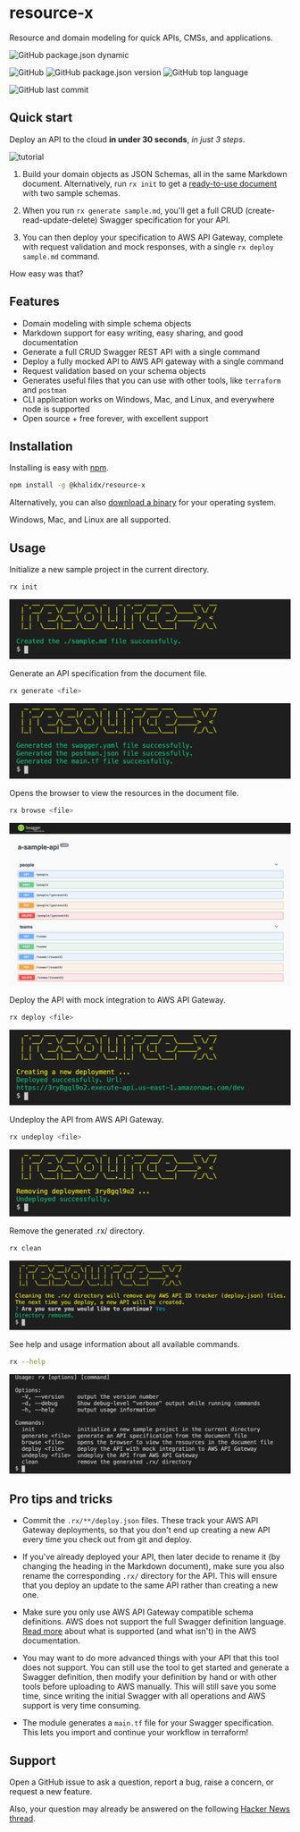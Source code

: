# resource-x

Resource and domain modeling for quick APIs, CMSs, and applications.

![GitHub package.json dynamic](https://img.shields.io/github/package-json/keywords/khalidx/resource-x.svg?style=flat-square)

![GitHub](https://img.shields.io/github/license/khalidx/resource-x.svg?style=flat-square)
![GitHub package.json version](https://img.shields.io/github/package-json/v/khalidx/resource-x.svg?style=flat-square)
![GitHub top language](https://img.shields.io/github/languages/top/khalidx/resource-x.svg?style=flat-square)

![GitHub last commit](https://img.shields.io/github/last-commit/khalidx/resource-x.svg?style=flat-square)

## Quick start

Deploy an API to the cloud **in under 30 seconds**, *in just 3 steps*.

![tutorial](./tutorial.gif)

1) Build your domain objects as JSON Schemas, all in the same Markdown document. Alternatively, run `rx init` to get a [ready-to-use document](./sample.md) with two sample schemas.
   
2) When you run `rx generate sample.md`, you'll get a full CRUD (create-read-update-delete) Swagger specification for your API.

3) You can then deploy your specification to AWS API Gateway, complete with request validation and mock responses, with a single `rx deploy sample.md` command.

How easy was that?

## Features

- Domain modeling with simple schema objects
- Markdown support for easy writing, easy sharing, and good documentation
- Generate a full CRUD Swagger REST API with a single command
- Deploy a fully mocked API to AWS API gateway with a single command
- Request validation based on your schema objects
- Generates useful files that you can use with other tools, like `terraform` and `postman`
- CLI application works on Windows, Mac, and Linux, and everywhere node is supported
- Open source + free forever, with excellent support

## Installation

Installing is easy with [npm](https://www.npmjs.com/package/@khalidx/resource-x).

```sh
npm install -g @khalidx/resource-x
```

Alternatively, you can also [download a binary](https://github.com/khalidx/resource-x/releases/latest) for your operating system.

Windows, Mac, and Linux are all supported.

## Usage

Initialize a new sample project in the current directory.

```sh
rx init
```

![init](./doc/init.png)

Generate an API specification from the document file.

```sh
rx generate <file>
```

![generate](./doc/generate.png)

Opens the browser to view the resources in the document file.

```sh
rx browse <file>
```

![browse](./doc/browse.png)

Deploy the API with mock integration to AWS API Gateway.

```sh
rx deploy <file>
```

![deploy](./doc/deploy.png)

Undeploy the API from AWS API Gateway.

```sh
rx undeploy <file>
```

![undeploy](./doc/undeploy.png)

Remove the generated .rx/ directory.

```sh
rx clean
```

![clean](./doc/clean.png)

See help and usage information about all available commands.

```sh
rx --help
```

![help](./doc/help.png)

## Pro tips and tricks

- Commit the `.rx/**/deploy.json` files. These track your AWS API Gateway deployments, so that you don't end up creating a new API every time you check out from git and deploy.

- If you've already deployed your API, then later decide to rename it (by changing the heading in the Markdown document), make sure you also rename the corresponding `.rx/` directory for the API. This will ensure that you deploy an update to the same API rather than creating a new one.

- Make sure you only use AWS API Gateway compatible schema definitions. AWS does not support the full Swagger definition language. [Read more](https://docs.aws.amazon.com/apigateway/latest/developerguide/api-gateway-known-issues.html#api-gateway-known-issues-rest-apis) about what is supported (and what isn't) in the AWS documentation.

- You may want to do more advanced things with your API that this tool does not support. You can still use the tool to get started and generate a Swagger definition, then modify your definition by hand or with other tools before uploading to AWS manually. This will still save you some time, since writing the initial Swagger with all operations and AWS support is very time consuming.

- The module generates a `main.tf` file for your Swagger specification. This lets you import and continue your workflow in terraform!

## Support

Open a GitHub issue to ask a question, report a bug, raise a concern, or request a new feature.

Also, your question may already be answered on the following [Hacker News thread](https://news.ycombinator.com/item?id=20322759).

